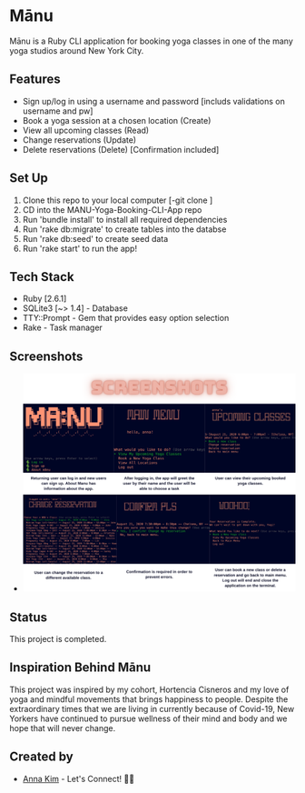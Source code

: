# Mānu
Mānu is a Ruby CLI application for booking yoga classes in one of the many yoga studios around New York City. 

## Features
* Sign up/log in using a username and password [includs validations on username and pw]
* Book a yoga session at a chosen location (Create)
* View all upcoming classes (Read)
* Change reservations (Update)
* Delete reservations (Delete) [Confirmation included]


## Set Up
1. Clone this repo to your local computer [-git clone <git repository>]
2. CD into the MANU-Yoga-Booking-CLI-App repo
3. Run 'bundle install' to install all required dependencies
4. Run 'rake db:migrate' to create tables into the databse
5. Run 'rake db:seed' to create seed data
6. Run 'rake start' to run the app!

## Tech Stack
* Ruby [2.6.1]
* SQLite3 [~> 1.4] - Database
* TTY::Prompt - Gem that provides easy option selection
* Rake - Task manager

## Screenshots
* <img src='./Screenshots.png'> </img>

## Status
This project is completed.

## Inspiration Behind Mānu
This project was inspired by my cohort, Hortencia Cisneros and my love of yoga and mindful movements that brings happiness to people. Despite the extraordinary times that we are living in currently because of Covid-19, New Yorkers have continued to pursue wellness of their mind and body and we hope that will never change.

## Created by
* [Anna Kim](https://www.linkedin.com/in/problemsolveranna/) - Let's Connect! 👋🏻

